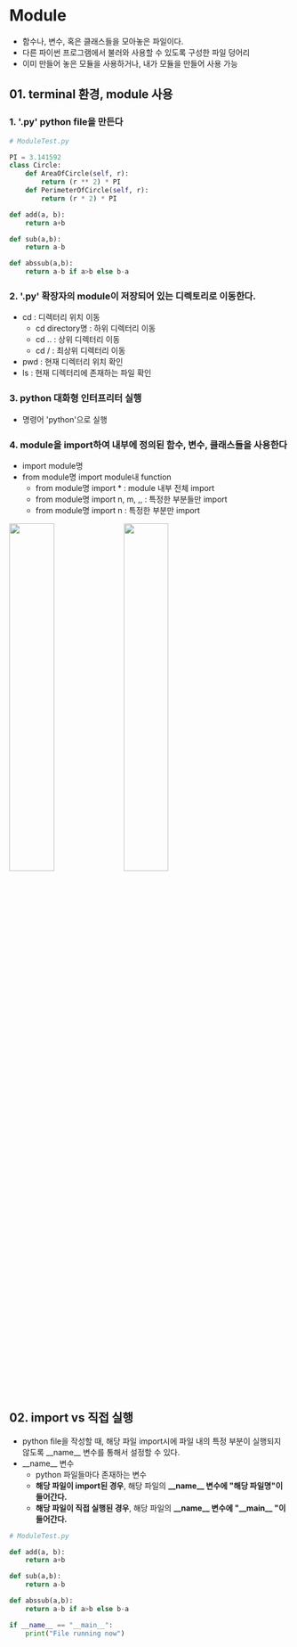 # Module
  - 함수나, 변수, 혹은 클래스들을 모아놓은 파일이다.
  - 다른 파이썬 프로그램에서 불러와 사용할 수 있도록 구성한 파일 덩어리
  - 이미 만들어 놓은 모듈을 사용하거나, 내가 모듈을 만들어 사용 가능


## 01. terminal 환경, module 사용

### 1. '.py' python file을 만든다

```python
# ModuleTest.py

PI = 3.141592
class Circle:
    def AreaOfCircle(self, r):
        return (r ** 2) * PI
    def PerimeterOfCircle(self, r):
        return (r * 2) * PI

def add(a, b):
    return a+b

def sub(a,b):
    return a-b

def abssub(a,b):
    return a-b if a>b else b-a
```

### 2. '.py' 확장자의 module이 저장되어 있는 디렉토리로 이동한다.
  - cd : 디렉터리 위치 이동
      - cd directory명 : 하위 디렉터리 이동
      - cd .. : 상위 디렉터리 이동
      - cd / : 최상위 디렉터리 이동
  - pwd : 현재 디렉터리 위치 확인
  - ls : 현재 디렉터리에 존재하는 파일 확인

### 3. python 대화형 인터프리터 실행
  - 명령어 'python'으로 실행

### 4. module을 import하여 내부에 정의된 함수, 변수, 클래스들을 사용한다
  - import module명
  - from module명 import module내 function
    - from module명 import * : module 내부 전체 import
    - from module명 import n, m, ,, : 특정한 부분들만 import
    - from module명 import n : 특정한 부분만 import

<img src="https://user-images.githubusercontent.com/59442344/129163800-201057df-7ef6-4dbf-93f4-89b56074a6e3.png" width="40%" height ="40%">

<img src="https://user-images.githubusercontent.com/59442344/129175700-d760db01-4fd7-4ce0-adf0-870dac510944.png" width="40%" height ="40%">


## 02. import vs 직접 실행
  - python file을 작성할 때, 해당 파일 import시에 파일 내의 특정 부분이 실행되지 않도록 \_\_name__ 변수를 통해서 설정할 수 있다.
  - \_\_name__ 변수
    - python 파일들마다 존재하는 변수
    - **해당 파일이 import된 경우**, 해당 파일의 **\_\_name__ 변수에 "해당 파일명"이 들어간다.**
    - **해당 파일이 직접 실행된 경우**, 해당 파일의 **\_\_name__ 변수에 "\_\_main__ "이 들어간다.**

```python
# ModuleTest.py

def add(a, b):
    return a+b

def sub(a,b):
    return a-b

def abssub(a,b):
    return a-b if a>b else b-a

if __name__ == "__main__":
    print("File running now")
```


